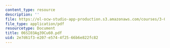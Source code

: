 ```yaml
---
content_type: resource
description: ''
file: https://ol-ocw-studio-app-production.s3.amazonaws.com/courses/3-094-materials-in-human-experience-spring-2004/2e7d61f3e207e5744f2566b6e822fc82_06SI03Ag39Cu60.pdf
file_type: application/pdf
resourcetype: Document
title: 06SI03Ag39Cu60.pdf
uid: 2e7d61f3-e207-e574-4f25-66b6e822fc82
---
```

